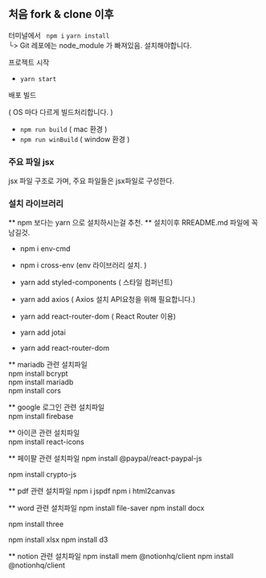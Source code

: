 ## 처음 fork & clone 이후

터미널에서
` npm i`
`yarn install`  
└> Git 레포에는 node_module 가 빠져있음. 설치해야합니다.

프로젝트 시작

- `yarn start`

배포 빌드

( OS 마다 다르게 빌드처리합니다. )

- `npm run build` ( mac 환경 )
- `npm run winBuild` ( window 환경 )

### 주요 파일 jsx

jsx 파일 구조로 가며, 주요 파일들은 jsx파일로 구성한다.

### 설치 라이브러리


** npm 보다는  yarn 으로 설치하시는걸 추천. 
** 설치이후 RREADME.md 파일에 꼭 남길것. 

- npm i env-cmd

- npm i cross-env
  (env 라이브러리 설치. )

- yarn add styled-components
  ( 스타일 컴퍼넌트)

- yarn add axios
  ( Axios 설치 API요청을 위해 필요합니다.)

- yarn add react-router-dom
  ( React Router 이용)

- yarn add jotai

- yarn add react-router-dom


** mariadb 관련 설치파일  
npm install bcrypt  
npm install mariadb  
npm install cors  

** google 로그인 관련 설치파일  
npm install firebase  

** 아이콘 관련 설치파일  
npm install react-icons  

** 페이팔 관련 설치파일
npm install @paypal/react-paypal-js

npm install crypto-js

** pdf 관련 설치파일
npm i jspdf
npm i html2canvas

** word 관련 설치파일
npm install file-saver
npm install docx

npm install three

npm install xlsx
npm install d3

** notion 관련 설치파일
npm install mem @notionhq/client
npm install @notionhq/client
